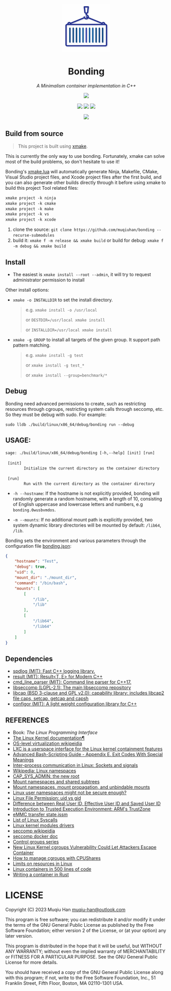 <div align="center">

<img src="./.github/logo.png" height="150px" width="150px">

# Bonding

*A Minimalism container implementation in C++*

![](https://github.com/muqiuhan/bonding/actions/workflows/build.yaml/badge.svg) 

![](https://img.shields.io/badge/C++17-123456)
![](https://img.shields.io/badge/Clang16.0.6-00F)
![](https://img.shields.io/badge/GCC13.2.1-00F)

![](https://img.shields.io/badge/WIP-FFFF00)

</div>

## Build from source
> This project is built using [xmake](https://xmake.io).

This is currently the only way to use bonding. Fortunately, xmake can solve most of the build problems, so don't hesitate to use it!

Bonding's [xmake.lua](./xmake.lua) will automatically generate Ninja, Makefile, CMake, Visual Studio project files, and Xcode project files after the first build, and you can also generate other builds directly through it before using xmake to build this project Tool related files:

```e
xmake project -k ninja
xmake project -k cmake
xmake project -k make
xmake project -k vs
xmake project -k xcode
```

1. clone the source: `git clone https://github.com/muqiuhan/bonding --recurse-submodules`
2. build it: `xmake f -m release && xmake build` or build for debug: `xmake f -m debug && xmake build`

## Install

- The easiest is `xmake install --root --admin`, it will try to request administrator permission to install

Other install options: 
- `xmake -o INSTALLDIR` to set the install directory.
    >
    > e.g. `xmake install -o /usr/local`
    >
    > or   `DESTDIR=/usr/local xmake install`
    >
    > or   `INSTALLDIR=/usr/local xmake install`

- `xmake -g GROUP` to install  all targets of the given group. It support path pattern matching.
    > e.g.   `xmake install -g test`
    > 
    > or     `xmake install -g test_*`
    > 
    > or     `xmake install --group=benchmark/*`

## Debug
Bonding need advanced permissions to create, such as restricting resources through cgroups, restricting system calls through seccomp, etc. So they must be debug with sudo. For example:

```shell
sudo lldb ./build/linux/x86_64/debug/bonding run --debug
```

## USAGE:
```
sage: ./build/linux/x86_64/debug/bonding [-h,--help] [init] [run]

 [init]
        Initialize the current directory as the container directory

 [run]
        Run with the current directory as the container directory
```

- `-h --hostname`: If the hostname is not explicitly provided, bonding will randomly generate a random hostname, with a length of 10, consisting of English uppercase and lowercase letters and numbers, e.g `bonding.0wusbvmdos`.

- `-m --mounts`: If no additional mount path is explicitly provided, two system dynamic library directories will be mounted by default: `/lib64`, `/lib`.

Bonding sets the environment and various parameters through the configuration file [bonding.json](./example/bonding.json):
```json
{
    "hostname": "Test",
    "debug": true,
    "uid": 0,
    "mount_dir": "./mount_dir",
    "command": "/bin/bash",
    "mounts": [
        [
            "/lib",
            "/lib"
        ],
        [
            "/lib64",
            "/lib64"
        ]
    ]
}
```

## Dependencies
- [spdlog (MIT): Fast C++ logging library.](https://github.com/gabime/spdlog)
- [result (MIT): Result<T, E> for Modern C++](https://github.com/p-ranav/result)
- [cmd_line_parser (MIT):  Command line parser for C++17. ](https://github.com/jermp/cmd_line_parser)
- [libseccomp (LGPL-2.1): The main libseccomp repository](https://github.com/seccomp/libseccomp)
- [libcap (BSD 3-clause and GPL v2.0): capability library: includes libcap2 file caps, setcap, getcap and capsh](https://git.kernel.org/pub/scm/libs/libcap/libcap.git/)
- [configor (MIT): A light weight configuration library for C++](https://github.com/Nomango/configor)

## REFERENCES

- Book: *The Linux Programming Interface*
- [The Linux Kernel documentation¶](https://www.kernel.org/doc/html/latest/index.html)
- [OS-level virtualization wikipeidia](https://en.wikipedia.org/wiki/OS-level_virtualization)
- [LXC is a userspace interface for the Linux kernel containment features](https://linuxcontainers.org/lxc/introduction/)
- [Advanced Bash-Scripting Guide - Appendix E. Exit Codes With Special Meanings](https://tldp.org/LDP/abs/html/exitcodes.html)
- [Inter-process communication in Linux: Sockets and signals](https://opensource.com/article/19/4/interprocess-communication-linux-networking)
- [Wikipedia: Linux namespaces](https://en.wikipedia.org/wiki/Linux_namespaces)
- [CAP_SYS_ADMIN: the new root](https://lwn.net/Articles/486306/)
- [Mount namespaces and shared subtrees](https://lwn.net/Articles/689856/)
- [Mount namespaces, mount propagation, and unbindable mounts](https://lwn.net/Articles/690679/)
- [Linux user namespaces might not be secure enough?](https://medium.com/@ewindisch/linux-user-namespaces-might-not-be-secure-enough-a-k-a-subverting-posix-capabilities-f1c4ae19cad)
- [Linux File Permission: uid vs gid](https://www.cbtnuggets.com/blog/technology/system-admin/linux-file-permission-uid-vs-gid)
- [Difference between Real User ID, Effective User ID and Saved User ID](https://stackoverflow.com/questions/32455684/difference-between-real-user-id-effective-user-id-and-saved-user-id/32456814#32456814)
- [Introduction to Trusted Execution Environment: ARM's TrustZone](https://blog.quarkslab.com/introduction-to-trusted-execution-environment-arms-trustzone.html)
- [eMMC transfer state.jssm](https://gist.github.com/StoneCypher/be7f117881915e7df7bbc96c5c0a84d5)
- [List of Linux Syscalls](https://linuxhint.com/list_of_linux_syscalls/)
- [Linux kernel modules drivers](http://www.haifux.org/lectures/86-sil/kernel-modules-drivers/kernel-modules-drivers.html)
- [seccomp wikipeidia](https://en.wikipedia.org/wiki/Seccomp)
- [seccomp docker doc](https://github.com/docker/docs/blob/main/engine/security/seccomp.md)
- [Control groups series](https://lwn.net/Articles/604609/)
- [New Linux Kernel cgroups Vulnerability Could Let Attackers Escape Container](https://thehackernews.com/2022/03/new-linux-kernel-cgroups-vulnerability.html)
- [How to manage cgroups with CPUShares](https://www.redhat.com/sysadmin/cgroups-part-two)
- [Limits on resources in Linux](https://0xax.gitbooks.io/linux-insides/content/SysCall/linux-syscall-6.html)
- [Linux containers in 500 lines of code](https://blog.lizzie.io/linux-containers-in-500-loc.html)
- [Writing a container in Rust](https://litchipi.github.io/series/container_in_rust)

# LICENSE
Copyright (C) 2023 Muqiu Han <muqiu-han@outlook.com>

This program is free software; you can redistribute it and/or modify
it under the terms of the GNU General Public License as published by
the Free Software Foundation; either version 2 of the License, or
(at your option) any later version.

This program is distributed in the hope that it will be useful,
but WITHOUT ANY WARRANTY; without even the implied warranty of
MERCHANTABILITY or FITNESS FOR A PARTICULAR PURPOSE.  See the
GNU General Public License for more details.

You should have received a copy of the GNU General Public License along
with this program; if not, write to the Free Software Foundation, Inc.,
51 Franklin Street, Fifth Floor, Boston, MA 02110-1301 USA.